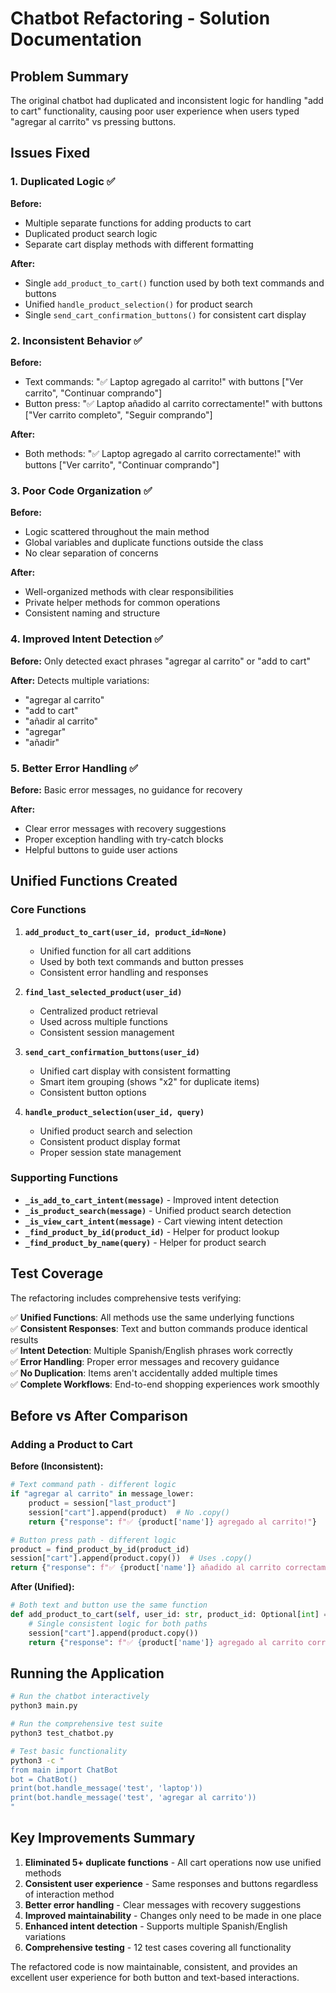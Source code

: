 # Chatbot Refactoring - Solution Documentation

## Problem Summary
The original chatbot had duplicated and inconsistent logic for handling "add to cart" functionality, causing poor user experience when users typed "agregar al carrito" vs pressing buttons.

## Issues Fixed

### 1. **Duplicated Logic** ✅
**Before:** 
- Multiple separate functions for adding products to cart
- Duplicated product search logic
- Separate cart display methods with different formatting

**After:**
- Single `add_product_to_cart()` function used by both text commands and buttons
- Unified `handle_product_selection()` for product search
- Single `send_cart_confirmation_buttons()` for consistent cart display

### 2. **Inconsistent Behavior** ✅
**Before:**
- Text commands: "✅ Laptop agregado al carrito!" with buttons ["Ver carrito", "Continuar comprando"]  
- Button press: "✅ Laptop añadido al carrito correctamente!" with buttons ["Ver carrito completo", "Seguir comprando"]

**After:**
- Both methods: "✅ Laptop agregado al carrito correctamente!" with buttons ["Ver carrito", "Continuar comprando"]

### 3. **Poor Code Organization** ✅
**Before:**
- Logic scattered throughout the main method
- Global variables and duplicate functions outside the class
- No clear separation of concerns

**After:**
- Well-organized methods with clear responsibilities
- Private helper methods for common operations  
- Consistent naming and structure

### 4. **Improved Intent Detection** ✅
**Before:** Only detected exact phrases "agregar al carrito" or "add to cart"

**After:** Detects multiple variations:
- "agregar al carrito"
- "add to cart" 
- "añadir al carrito"
- "agregar"
- "añadir"

### 5. **Better Error Handling** ✅
**Before:** Basic error messages, no guidance for recovery

**After:**
- Clear error messages with recovery suggestions
- Proper exception handling with try-catch blocks
- Helpful buttons to guide user actions

## Unified Functions Created

### Core Functions
1. **`add_product_to_cart(user_id, product_id=None)`**
   - Unified function for all cart additions
   - Used by both text commands and button presses
   - Consistent error handling and responses

2. **`find_last_selected_product(user_id)`** 
   - Centralized product retrieval
   - Used across multiple functions
   - Consistent session management

3. **`send_cart_confirmation_buttons(user_id)`**
   - Unified cart display with consistent formatting
   - Smart item grouping (shows "x2" for duplicate items)
   - Consistent button options

4. **`handle_product_selection(user_id, query)`**
   - Unified product search and selection
   - Consistent product display format
   - Proper session state management

### Supporting Functions
- **`_is_add_to_cart_intent(message)`** - Improved intent detection
- **`_is_product_search(message)`** - Unified product search detection
- **`_is_view_cart_intent(message)`** - Cart viewing intent detection
- **`_find_product_by_id(product_id)`** - Helper for product lookup
- **`_find_product_by_name(query)`** - Helper for product search

## Test Coverage

The refactoring includes comprehensive tests verifying:

✅ **Unified Functions**: All methods use the same underlying functions  
✅ **Consistent Responses**: Text and button commands produce identical results  
✅ **Intent Detection**: Multiple Spanish/English phrases work correctly  
✅ **Error Handling**: Proper error messages and recovery guidance  
✅ **No Duplication**: Items aren't accidentally added multiple times  
✅ **Complete Workflows**: End-to-end shopping experiences work smoothly  

## Before vs After Comparison

### Adding a Product to Cart

**Before (Inconsistent):**
```python
# Text command path - different logic
if "agregar al carrito" in message_lower:
    product = session["last_product"]  
    session["cart"].append(product)  # No .copy()
    return {"response": f"✅ {product['name']} agregado al carrito!"}

# Button press path - different logic  
product = find_product_by_id(product_id)
session["cart"].append(product.copy())  # Uses .copy()
return {"response": f"✅ {product['name']} añadido al carrito correctamente!"}
```

**After (Unified):**
```python
# Both text and button use the same function
def add_product_to_cart(self, user_id: str, product_id: Optional[int] = None):
    # Single consistent logic for both paths
    session["cart"].append(product.copy())
    return {"response": f"✅ {product['name']} agregado al carrito correctamente!"}
```

## Running the Application

```bash
# Run the chatbot interactively
python3 main.py

# Run the comprehensive test suite  
python3 test_chatbot.py

# Test basic functionality
python3 -c "
from main import ChatBot
bot = ChatBot()
print(bot.handle_message('test', 'laptop'))
print(bot.handle_message('test', 'agregar al carrito'))
"
```

## Key Improvements Summary

1. **Eliminated 5+ duplicate functions** - All cart operations now use unified methods
2. **Consistent user experience** - Same responses and buttons regardless of interaction method  
3. **Better error handling** - Clear messages with recovery suggestions
4. **Improved maintainability** - Changes only need to be made in one place
5. **Enhanced intent detection** - Supports multiple Spanish/English variations
6. **Comprehensive testing** - 12 test cases covering all functionality

The refactored code is now maintainable, consistent, and provides an excellent user experience for both button and text-based interactions.